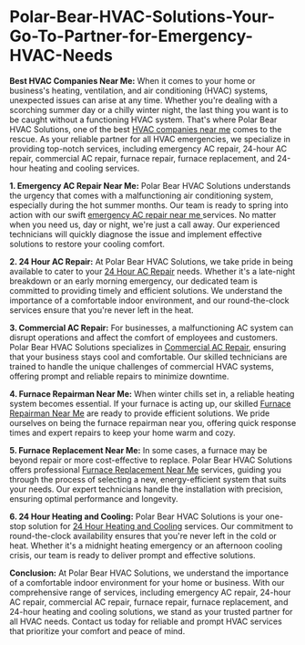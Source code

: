 # Polar-Bear-HVAC-Solutions-Your-Go-To-Partner-for-Emergency-HVAC-Needs
**Best HVAC Companies Near Me:**
When it comes to your home or business's heating, ventilation, and air conditioning (HVAC) systems, unexpected issues can arise at any time. Whether you're dealing with a scorching summer day or a chilly winter night, the last thing you want is to be caught without a functioning HVAC system. That's where Polar Bear HVAC Solutions, one of the best <a href="https://www.google.com/maps?cid=4489036943214819034">HVAC companies near me</a> comes to the rescue. As your reliable partner for all HVAC emergencies, we specialize in providing top-notch services, including emergency AC repair, 24-hour AC repair, commercial AC repair, furnace repair, furnace replacement, and 24-hour heating and cooling services.




**1. Emergency AC Repair Near Me:**
Polar Bear HVAC Solutions understands the urgency that comes with a malfunctioning air conditioning system, especially during the hot summer months. Our team is ready to spring into action with our swift <a href="https://www.google.com/maps?cid=4489036943214819034">emergency AC repair near me </a> services. No matter when you need us, day or night, we're just a call away. Our experienced technicians will quickly diagnose the issue and implement effective solutions to restore your cooling comfort.




**2. 24 Hour AC Repair:**
At Polar Bear HVAC Solutions, we take pride in being available to cater to your <a href="https://www.google.com/maps?cid=4489036943214819034">24 Hour AC Repair</a> needs. Whether it's a late-night breakdown or an early morning emergency, our dedicated team is committed to providing timely and efficient solutions. We understand the importance of a comfortable indoor environment, and our round-the-clock services ensure that you're never left in the heat.

**3. Commercial AC Repair:**
For businesses, a malfunctioning AC system can disrupt operations and affect the comfort of employees and customers. Polar Bear HVAC Solutions specializes in <a href="https://www.google.com/maps?cid=4489036943214819034">Commercial AC Repair</a>, ensuring that your business stays cool and comfortable. Our skilled technicians are trained to handle the unique challenges of commercial HVAC systems, offering prompt and reliable repairs to minimize downtime.

**4. Furnace Repairman Near Me:**
When winter chills set in, a reliable heating system becomes essential. If your furnace is acting up, our skilled <a href="https://www.google.com/maps?cid=4489036943214819034">Furnace Repairman Near Me</a> are ready to provide efficient solutions. We pride ourselves on being the furnace repairman near you, offering quick response times and expert repairs to keep your home warm and cozy.




**5. Furnace Replacement Near Me:**
In some cases, a furnace may be beyond repair or more cost-effective to replace. Polar Bear HVAC Solutions offers professional <a href="https://www.google.com/maps?cid=4489036943214819034">Furnace Replacement Near Me</a> services, guiding you through the process of selecting a new, energy-efficient system that suits your needs. Our expert technicians handle the installation with precision, ensuring optimal performance and longevity.

**6. 24 Hour Heating and Cooling:**
Polar Bear HVAC Solutions is your one-stop solution for <a href="https://www.google.com/maps?cid=4489036943214819034">24 Hour Heating and Cooling</a> services. Our commitment to round-the-clock availability ensures that you're never left in the cold or heat. Whether it's a midnight heating emergency or an afternoon cooling crisis, our team is ready to deliver prompt and effective solutions.




**Conclusion:**
At Polar Bear HVAC Solutions, we understand the importance of a comfortable indoor environment for your home or business. With our comprehensive range of services, including emergency AC repair, 24-hour AC repair, commercial AC repair, furnace repair, furnace replacement, and 24-hour heating and cooling solutions, we stand as your trusted partner for all HVAC needs. Contact us today for reliable and prompt HVAC services that prioritize your comfort and peace of mind.
